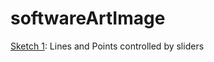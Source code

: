 # softwareArtImage

[Sketch 1](https://github.com/aliawaleed/softwareArtImage/tree/main/Assignments/Assignment1): Lines and Points controlled by sliders
